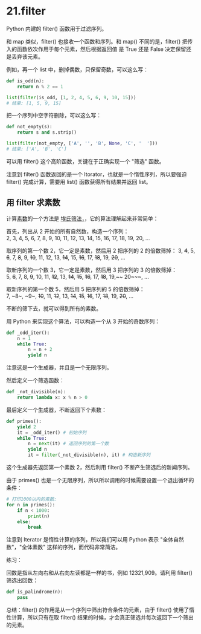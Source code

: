 # 21.filter

Python 内建的 filter() 函数用于过滤序列。

和 map 类似，filter() 也接收一个函数和序列。和 map() 不同的是，filter() 把传入的函数依次作用于每个元素，然后根据返回值 是 True 还是 False 决定保留还是丢弃该元素。

例如，再一个 list 中，删掉偶数，只保留奇数，可以这么写：

````python
def is_odd(n):
    return n % 2 == 1

list(filter(is_odd, [1, 2, 4, 5, 6, 9, 10, 15]))
# 结果: [1, 5, 9, 15]
````

把一个序列中空字符删除，可以这么写：

````python
def not_empty(s):
    return s and s.strip()

list(filter(not_empty, ['A', '', 'B', None, 'C', '  ']))
# 结果: ['A', 'B', 'C']
````

可以用 filter() 这个高阶函数，关键在于正确实现一个 "筛选" 函数。

注意到 filter() 函数返回的是一个 Itorator，也就是一个惰性序列，所以要强迫 filter() 完成计算，需要用 list() 函数获得所有结果并返回 list。

## 用 filter 求素数

计算[素数](https://baike.baidu.com/item/%E8%B4%A8%E6%95%B0)的一个方法是 [埃氏筛法，](https://baike.baidu.com/item/%E5%9F%83%E6%8B%89%E6%89%98%E8%89%B2%E5%B0%BC%E7%AD%9B%E9%80%89%E6%B3%95)，它的算法理解起来非常简单：

首先，列出从 2 开始的所有自然数，构造一个序列：  
2, 3, 4, 5, 6, 7, 8, 9, 10, 11, 12, 13, 14, 15, 16, 17, 18, 19, 20, ...

取序列的第一个数 2，它一定是素数，然后用 2 把序列的 2 的倍数筛掉：
3, ~~4~~, 5, ~~6~~, 7, ~~8~~, 9, ~~10~~, 11, 12, 13, ~~14~~, 15, ~~16~~, 17, ~~18~~, 19, ~~20~~, ...

取新序列的一个数 3，它一定是素数，然后用 3 把序列的 3 的倍数筛掉：  
5, ~~6~~, 7, 8, ~~9~~, 10, 11, ~~12~~, 13, ~~14~~, ~~15~~, ~~16~~, 17, ~~18~~, 19,~~ 20~~~, ...


取新序列的第一个数 5，然后用 5 把序列的 5 的倍数筛掉：  
7, ~8~, ~9~, ~~10~~, 11, ~~12~~, 13, ~~14~~, ~~15~~, ~~16~~, 17, ~~18~~, 19, ~~20~~, ...

不断的筛下去，就可以得到所有的素数。

用 Python 来实现这个算法，可以构造一个从 3 开始的奇数序列：

````python
def _odd_iter():
    n = 1
    while True:
        n = n + 2
        yield n
````
注意这是一个生成器，并且是一个无限序列。

然后定义一个筛选函数：
````python
def _not_divisible(n):
    return lambda x: x % n > 0
````

最后定义一个生成器，不断返回下个素数：
````python
def primes():
    yield 2
    it = _odd_iter() # 初始序列
    while True:
        n = next(it) # 返回序列的第一个数
        yield n
        it = filter(_not_divisible(n), it) # 构造新序列
````

这个生成器先返回第一个素数 2，然后利用 filter() 不断产生筛选后的新闻序列。

由于 primes() 也是一个无限序列，所以所以调用的时候需要设置一个退出循环的条件：

````python
# 打印1000以内的素数:
for n in primes():
    if n < 1000:
        print(n)
    else:
        break
````

注意到 Iterator 是惰性计算的序列，所以我们可以用 Python 表示 "全体自然数"，"全体素数" 这样的序列，而代码非常简洁。

练习：  

回数是指从左向右和从右向左读都是一样的书，例如 12321,909。请利用 filter() 筛选出回数：

````python
def is_palindrome(n):
    pass
````

总结：filter() 的作用是从一个序列中筛出符合条件的元素，由于 filter() 使用了惰性计算，所以只有在取 filter() 结果的时候，才会真正筛选并每次返回下一个筛出的元素。


